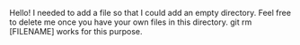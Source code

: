 Hello! I needed to add a file so that I could add an empty directory.
Feel free to delete me once you have your own files in this directory.
git rm [FILENAME] works for this purpose.

